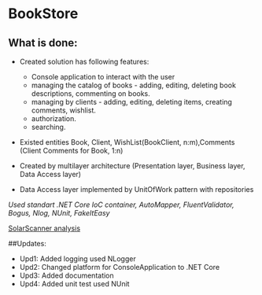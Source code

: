 # BookStore

## What is done:
* Created solution has following features:
    * Console application to interact with the user
    * managing the catalog of books - adding, editing, deleting book descriptions, commenting on books.
    * managing by clients - adding, editing, deleting items, creating comments, wishlist.
    * authorization.
    * searching. 

* Existed entities Book, Client, WishList(BookClient, n:m),Comments (Client Comments for Book, 1:n) 
* Created by multilayer architecture (Presentation layer, Business layer, Data Access layer)
* Data Access layer implemented by UnitOfWork pattern with repositories

*Used standart .NET Core IoC container, AutoMapper, FluentValidator, Bogus, Nlog, NUnit, FakeItEasy*

[SolarScanner analysis](https://sonarcloud.io/dashboard?id=5211bookstore)

##Updates:
* Upd1: Added logging used NLogger
* Upd2: Changed platform for ConsoleApplication to .NET Core
* Upd3: Added documentation
* Upd4: Added unit test used NUnit